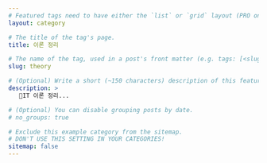 ```yaml
---
# Featured tags need to have either the `list` or `grid` layout (PRO only).
layout: category

# The title of the tag's page.
title: 이론 정리

# The name of the tag, used in a post's front matter (e.g. tags: [<slug>]).
slug: theory

# (Optional) Write a short (~150 characters) description of this featured tag.
description: >
   IT 이론 정리...

# (Optional) You can disable grouping posts by date.
# no_groups: true

# Exclude this example category from the sitemap.
# DON'T USE THIS SETTING IN YOUR CATEGORIES!
sitemap: false
---
```

